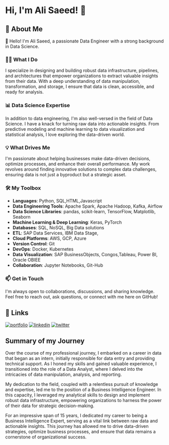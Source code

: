 
# Hi, I'm Ali Saeed! 👋


## 🚀 About Me

👋 Hello! I'm Ali Saeed, a passionate Data Engineer with a strong background in Data Science.

### 👨‍💻 What I Do

I specialize in designing and building robust data infrastructure, pipelines, and architectures that empower organizations to extract valuable insights from their data. With a deep understanding of data manipulation, transformation, and storage, I ensure that data is clean, accessible, and ready for analysis.

### 📊 Data Science Expertise

In addition to data engineering, I'm also well-versed in the field of Data Science. I have a knack for turning raw data into actionable insights. From predictive modeling and machine learning to data visualization and statistical analysis, I love exploring the data-driven world.

### 💡 What Drives Me

I'm passionate about helping businesses make data-driven decisions, optimize processes, and enhance their overall performance. My work revolves around finding innovative solutions to complex data challenges, ensuring data is not just a byproduct but a strategic asset.

### 🛠️ My Toolbox

- **Languages**: Python, SQL,HTML,Javascript
- **Data Engineering Tools**: Apache Spark, Apache Hadoop, Kafka, Airflow
- **Data Science Libraries**: pandas, scikit-learn, TensorFlow, Matplotlib, Seaborn
- **Machine Learning & Deep Learning**: Keras, PyTorch
- **Databases**: SQL, NoSQL, Big Data solutions
- **ETL**: SAP Data Services, IBM Data Stage,
- **Cloud Platforms**: AWS, GCP, Azure
- **Version Control**: Git
- **DevOps**: Docker, Kubernetes
- **Data Visualization**: SAP BusinessObjects, Congos,Tableau, Power BI, Oracle OBIEE
- **Collaboration**: Jupyter Notebooks, Git-Hub

### 📫 Get in Touch

I'm always open to collaborations, discussions, and sharing knowledge. Feel free to reach out, ask questions, or connect with me here on GitHub!





## 🔗 Links
[![portfolio](https://img.shields.io/badge/my_portfolio-000?style=for-the-badge&logo=ko-fi&logoColor=white)]()
[![linkedin](https://img.shields.io/badge/linkedin-0A66C2?style=for-the-badge&logo=linkedin&logoColor=white)](https://www.linkedin.com/in/ali-saeed-43a7a6b)
[![twitter](https://img.shields.io/badge/twitter-1DA1F2?style=for-the-badge&logo=twitter&logoColor=white)](https://twitter.com/)




## Summary of my Journey

Over the course of my professional journey, I embarked on a career in data that began as an intern, initially responsible for data entry and providing technical support. As I honed my skills and gained valuable experience, I transitioned into the role of a Data Analyst, where I delved into the intricacies of data manipulation, analysis, and reporting.

My dedication to the field, coupled with a relentless pursuit of knowledge and expertise, led me to the position of a Business Intelligence Engineer. In this capacity, I leveraged my analytical skills to design and implement robust data infrastructure, empowering organizations to harness the power of their data for strategic decision-making.

For an impressive span of 15 years, I dedicated my career to being a Business Intelligence Expert, serving as a vital link between raw data and actionable insights. This journey has allowed me to drive data-driven strategies, optimize business processes, and ensure that data remains a cornerstone of organizational success.

